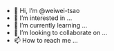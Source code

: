 - 👋 Hi, I’m @weiwei-tsao
- 👀 I’m interested in ...
- 🌱 I’m currently learning ...
- 💞️ I’m looking to collaborate on ...
- 📫 How to reach me ...

<!---
weiwei-tsao/weiwei-tsao is a ✨ special ✨ repository because its `README.md` (this file) appears on your GitHub profile.
You can click the Preview link to take a look at your changes.
--->
